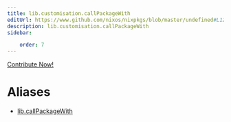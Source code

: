 ```yaml
---
title: lib.customisation.callPackageWith
editUrl: https://www.github.com/nixos/nixpkgs/blob/master/undefined#L125C21
description: lib.customisation.callPackageWith
sidebar:

    order: 7
---
```


<a href="https://www.github.com/nixos/nixpkgs/blob/master/undefined#L125C21">Contribute Now!</a>


# Aliases

- [lib.callPackageWith](/nix-doc-comments/reference/lib/lib-callpackagewith)


